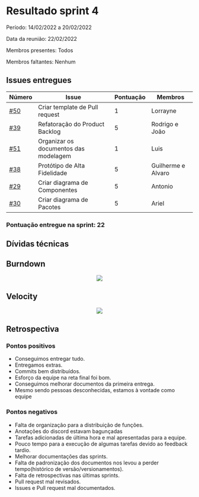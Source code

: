 # Resultado sprint 4

Período: 14/02/2022 a 20/02/2022

Data da reunião: 22/02/2022

Membros presentes: Todos

Membros faltantes: Nenhum

## Issues entregues

| Número                                                                  | Issue                                 | Pontuação | Membros            |
| ----------------------------------------------------------------------- | ------------------------------------- | --------- | ------------------ |
| [#50](https://github.com/UnBArqDsw2021-2/2021.2_G6_Jobz_docs/issues/50) | Criar template de Pull request        | 1         | Lorrayne           |
| [#39](https://github.com/UnBArqDsw2021-2/2021.2_G6_Jobz_docs/issues/39) | Refatoração do Product Backlog        | 5         | Rodrigo e João     |
| [#51](https://github.com/UnBArqDsw2021-2/2021.2_G6_Jobz_docs/issues/51) | Organizar os documentos das modelagem | 1         | Luis               |
| [#38](https://github.com/UnBArqDsw2021-2/2021.2_G6_Jobz_docs/issues/38) | Protótipo de Alta Fidelidade          | 5         | Guilherme e Alvaro |
| [#29](https://github.com/UnBArqDsw2021-2/2021.2_G6_Jobz_docs/issues/29) | Criar diagrama de Componentes         | 5         | Antonio            |
| [#30](https://github.com/UnBArqDsw2021-2/2021.2_G6_Jobz_docs/issues/30) | Criar diagrama de Pacotes             | 5         | Ariel              |

### Pontuação entregue na sprint: 22

## Dívidas técnicas

## Burndown

<p align='center'>
    <img src='assets/images/metricas-zenhub/burndown_4.png' width=auto height=auto>
</p>

## Velocity

<p align='center'>
    <img src='assets/images/metricas-zenhub/velocity_4.png' width=auto height=auto>
</p>

## Retrospectiva

### Pontos positivos

- Conseguimos entregar tudo.
- Entregamos extras.
- Commits bem distribuídos.
- Esforço da equipe na reta final foi bom.
- Conseguimos melhorar documentos da primeira entrega.
- Mesmo sendo pessoas desconhecidas, estamos à vontade como equipe

### Pontos negativos

- Falta de organização para a distribuição de funções.
- Anotações do discord estavam bagunçadas
- Tarefas adicionadas de última hora e mal apresentadas para a equipe.
- Pouco tempo para a execução de algumas tarefas devido ao feedback tardio.
- Melhorar documentações das sprints.
- Falta de padronização dos documentos nos levou a perder tempo(histórico de versão/versionamentos).
- Falta de retrospectivas nas últimas sprints.
- Pull request mal revisados.
- Issues e Pull request mal documentados.
